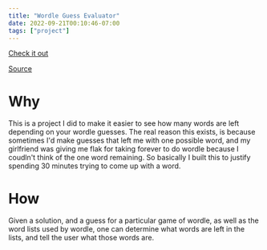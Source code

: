 ```yaml
---
title: "Wordle Guess Evaluator"
date: 2022-09-21T00:10:46-07:00
tags: ["project"]
---
```


[Check it out](https://vmorganp.github.io/WordleGuessEvaluator/)

[Source](https://github.com/vmorganp/WordleGuessEvaluator)

# Why

This is a project I did to make it easier to see how many words are left depending on your wordle guesses.
The real reason this exists, is because sometimes I'd make guesses that left me with one possible word, and my girlfriend was giving me flak for taking forever to do wordle because I coudln't think of the one word remaining. So basically I built this to justify spending 30 minutes trying to come up with a word.

# How

Given a solution, and a guess for a particular game of wordle, as well as the word lists used by wordle, one can determine what words are left in the lists, and tell the user what those words are.
